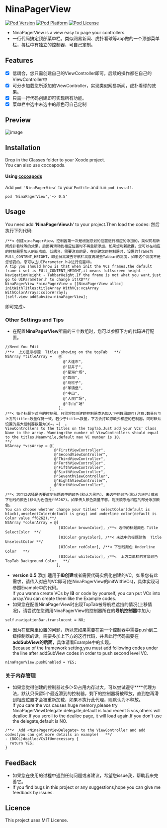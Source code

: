 # NinaPagerView 
[![Pod Version](http://img.shields.io/cocoapods/v/NinaPagerView.svg?style=flat)](http://cocoadocs.org/docsets/NinaPagerView/)
[![Pod Platform](http://img.shields.io/cocoapods/p/NinaPagerView.svg?style=flat)](http://cocoadocs.org/docsets/NinaPagerView/)
[![Pod License](http://img.shields.io/cocoapods/l/NinaPagerView.svg?style=flat)](https://www.apache.org/licenses/LICENSE-2.0.html)

* NinaPagerView is a view easy to page your controllers.
* 一行代码搞定顶部菜单栏。类似网易新闻、虎扑看球等app做的一个顶部菜单栏，每栏中有独立的控制器，可自己定制。

## Features
- [x] 低耦合，您只需创建自己的ViewController即可，后续的操作都在自己的ViewController中
- [x] 可分步加载您所添加的ViewController，实现类似网易新闻，虎扑看球的效果。
- [x] 只需一行代码创建即可实现所有功能。
- [x] 菜单栏中选中未选中的颜色可自己定制

## Preview
![image](https://github.com/RamWire/NinaPagerView/blob/master/Example/Gifs/NinaPagerViewGif1.gif)

## Installation

Drop in the Classes folder to your Xcode project.  
You can also use cocoapods.

#### Using [cocoapods](http://cocoapods.org/)

Add `pod 'NinaPagerView'` to your `Podfile` and run `pod install`.

```
pod 'NinaPagerView','~> 0.5' 
```

## Usage
You need add '**NinaPagerView.h**' to your project.Then load the codes:
然后执行下列代码:
```objc
/**< 创建ninaPagerView，控制器第一次是根据您划的位置进行相应的添加的，类似网易新闻虎扑看球等的效果，后面再滑动到相应位置时不再重新添加，如果想刷新数据，您可以在相应的控制器里加入刷新功能，低耦合。需要注意的是，在创建您的控制器时，设置的frame为FUll_CONTENT_HEIGHT，即全屏高减去导航栏高度再减去Tabbar的高度，如果这个高度不是您想要的，您可以去UIParameter.h中进行设置XD。
A tip you should know is that when init the VCs frames,the default frame i set is FUll_CONTENT_HEIGHT,it means fullscreen height - NavigationHeight - TabbarHeight.If the frame is not what you want,just go to UIParameter.h to change it!XD**/
NinaPagerView *ninaPagerView = [[NinaPagerView alloc] initWithTitles:titleArray WithVCs:vcsArray WithColorArrays:colorArray];
[self.view addSubview:ninaPagerView];
```
即可完成~

### Other Settings and Tips
* 在配置**NinaPagerView**所需的三个数组时，您可以参照下方的代码进行配置。
```objc
//Need You Edit
/**<  上方显示标题  Titles showing on the topTab   **/
NSArray *titleArray =   @[
                          @"大连市",
                          @"甘井子",
                          @"星海广场",
                          @"西岗",
                          @"马栏子",
                          @"革镇堡",
                          @"中山",
                          @"人民广场",
                          @"中山广场"
                        ];
/**< 每个标题下对应的控制器，只需将您创建的控制器类名加入下列数组即可(注意:数量应与上方的titles数量保持一致，若少于titles数量，下方会打印您缺少相应的控制器，同时默认设置的最大控制器数量为10=。=)  。
ViewControllers to the titles on the topTab.Just add your VCs' Class Name to the array. Wanning:the number of ViewControllers should equal to the titles.Meanwhile,default max VC number is 10.
**/
NSArray *vcsArray = @[
                      @"FirstViewController",
                      @"SecondViewController",
                      @"ThirdViewController",
                      @"ForthViewController",
                      @"FifthViewController",
                      @"SixthViewController",
                      @"SeventhViewController",
                      @"EighthViewController",
                      @"NinthViewController",
                    ];
/**< 您可以选择是否要改变标题选中的颜色(默认为黑色)、未选中的颜色(默认为灰色)或者下划线的颜色(默认为色值是ff6262)。如果传入颜色数量不够，则按顺序给相应的部分添加颜色。
You can choose whether change your titles' selectColor(default is black),unselectColor(default is gray) and underline color(default is Color value ff6262).**/
NSArray *colorArray = @[
                        [UIColor brownColor], /**< 选中的标题颜色 Title SelectColor  **/
                        [UIColor grayColor], /**< 未选中的标题颜色  Title UnselectColor **/
                        [UIColor redColor], /**< 下划线颜色 Underline Color   **/
                        [UIColor whiteColor], /**<  上方菜单栏的背景颜色 TopTab Background Color   **/
                       ];
```
* **version 0.5** 添加:适用于**IB创建**或者需要代码实例化创建的VC，如果您有此需求，请传入对应的VC即可(在NinaPagerView的initWithVCs)，具体实现可参照Example中的代码。<br />
    If you wanna create VCs by **IB** or code by yourself, you can put VCs into array.You can create them like the Example codes.
* 如果您在配置NinaPagerView时出现TopTab被导航栏遮挡的情况(上移情况)，请尝试在您调用NinaPagerView的控制器所在的**导航控制器**中加入:
```objc
self.navigationBar.translucent = NO;
```
* 因为在框架里设置的问题，所以您如果需要在第一个控制器中需要push到二级控制器的话，需要多加上下方的这行代码，并且此行代码需要在**addSubView的后面**，具体请看Example中的实现。<br />
    Because of the framework setting,you must add following codes under the line after addSubView codes in order to push second level VC. 
```objc
ninaPagerView.pushEnabled = YES;
```

### 关于内存管理
* 如果您觉得创建的控制器过多(>5)占用内存过大，可以尝试遵守**<NinaPagerViewDelegate>**代理方法，默认只保留5个最近滑到的控制器，剩下的控制器将被释放，直到您再滑到相应位置才会被重新加载，如果不执行此代理，则默认为不释放。<br />
    If you care the vcs causes huge memory,please try NinaPagerViewDelegate delegate,default is load recent 5 vcs,others will dealloc.If you scroll to the dealloc page, it will load again.If you don't use the delegate,default is NO.
```objc
/**<  Add <NinaPagerViewDelegate> to the ViewController and add codes(you can get more details in example)   **/
- (BOOL)deallocVCsIfUnnecessary {
  return YES;
}
```

## FeedBack
* 如果您在使用的过程中遇到任何问题或者建议，希望您issue我，帮助我来完善它。
* If you find bugs in this project or any suggestions,hope you can give me feedback by issues.

## Licence

This project uses MIT License.
